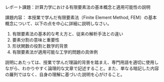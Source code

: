 レポート課題：計算力学における有限要素法の基本概念と適用可能性の説明

課題内容：
本授業で学んだ有限要素法（Finite Element Method, FEM）の基本概念について、以下の点を中心に詳細に説明しなさい。

1. 有限要素法の基本的な考え方と、従来の解析手法との違い
2. 要素分割の意味と重要性
3. 形状関数の役割と数学的背景
4. 有限要素法が適用可能な工学的問題の具体例

説明にあたっては、授業で学んだ理論的背景を踏まえ、専門用語を適切に使用しながら、わかりやすく論理的な文章で記述すること。また、単なる暗記した内容の羅列ではなく、自身の理解に基づいた説明を心がけること。